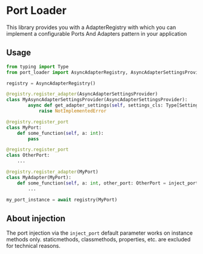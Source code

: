 <!--
Copyright (C) 2023 Univention GmbH

SPDX-License-Identifier: AGPL-3.0-only
-->

# Port Loader

This library provides you with a AdapterRegistry with which you can implement a configurable
Ports And Adapters pattern in your application

## Usage

```python
from typing import Type
from port_loader import AsyncAdapterRegistry, AsyncAdapterSettingsProvider, Settings, inject_port

registry = AsyncAdapterRegistry()

@registry.register_adapter(AsyncAdapterSettingsProvider)
class MyAsyncAdapterSettingsProvider(AsyncAdapterSettingsProvider):
        async def get_adapter_settings(self, settings_cls: Type[Settings]) -> Settings:
            raise NotImplementedError

@registry.register_port
class MyPort:
    def some_function(self, a: int):
        pass

@registry.register_port
class OtherPort:
    ...

@registry.register_adapter(MyPort)
class MyAdapter(MyPort):
    def some_function(self, a: int, other_port: OtherPort = inject_port(OtherPort)):
        ...

my_port_instance = await registry(MyPort)
```

## About injection

The port injection via the `inject_port` default parameter works on instance methods only.
staticmethods, classmethods, properties, etc. are excluded for technical reasons.
